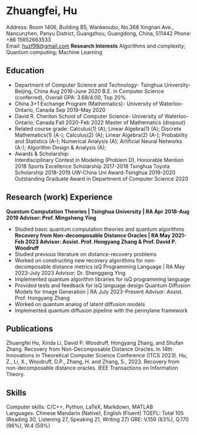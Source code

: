 # Zhuangfei, Hu
Address: Room 1406, Building B5, Wankeoubo, No.368 Xingnan Ave., Nancunzhen, Panyu District, Guangzhou, Guangdong, China, 511442
Phone: +86 15652663533	
Email: huzf98@gmail.com
**Research Interests**
Algorithms and complexity; Quantum computing; Machine Learning

## Education	
- Department of Computer Science and Technology- Tsinghua University- Beijing, China	Aug 2016-June 2020
B.E. in Computer Science (conferred), Overall GPA: 3.68/4.00, Top 20%.
- China 3+1 Exchange Program (Mathematics)- University of Waterloo- Ontario, Canada	Sep 2019-May 2020
- David R. Cheriton School of Computer Science- University of Waterloo- Ontario, Canada	Fall 2020-Feb 2022
Master of Mathematics (dropout)
- Related course grade:
Calculus(1) (A); Linear Algebra(1) (A); Discrete Mathematics(1) (A-);  Calculus(2) (A); Linear Algebra(2) (A-); Probability and Statistics (A-); Numerical Analysis (A); Artificial Neural Networks (A-); Algorithm Design & Analysis (A); 
- Awards & Scholarship:		
Interdisciplinary Contest in Modeling (Problem D), Honorable Mention	2018
Sports Excellence Scholarship	2017-2018
Tsinghua Toyota Scholarship	2018-2019
UW-China Uni Award-Tsinghua	2019-2020
Outstanding Graduate Award in Department of Computer Science	2020

## Research (work) Experience		                                                                                                                                                         
**Quantum Computation Theories | Tsinghua University | RA	Apr 2018-Aug 2019 
Advisor: Prof. Mingsheng Ying**
- Studied basic quantum computation theories and quantum algorithms
**Recovery from Non-decomposable Distance Oracles | RA	May 2021-Feb 2023
  Advisor: Assist. Prof. Hongyang Zhang & Prof. David P. Woodruff**
- Studied previous literature on distance-recovery problems
- Worked on constructing new recovery algorithms for non-decomposable distance metrics
isQ Programming Language | RA	May 2023-July 2023
Advisor: Dr. Shenggang Ying
- Implemented quantum algorithm libraries for isQ programming language
- Provided tests and feedback for isQ language design
Quantum Diffusion Models for Image Generation | RA	July 2023-Present
Advisor: Assist. Prof. Hongyang Zhang
- Worked on quantum analog of latent diffusion models 
- Implemented quantum diffusion pipeline with the pennylane framework

## Publications                                                                                                                                                                                             
Zhuangfei Hu, Xinda Li, David P. Woodruff, Hongyang Zhang, and Shufan Zhang. Recovery from Non-Decomposable Distance Oracles. In 14th Innovations in Theoretical Computer Science Conference (ITCS 2023).
Hu, Z., Li, X., Woodruff, D.P., Zhang, H. and Zhang, S., 2023. Recovery from non-decomposable distance oracles. IEEE Transactions on Information Theory.

## Skills	
Computer skills: C/C++, Python, LaTeX, Markdown, MATLAB  
Languages: Chinese Mandarin (Native), English (Fluent)
TOEFL: Total 105 (Reading 30, Listening 27, Speaking 21, Writing 27)
GRE: V.159 (83%), Q.170 (96%), W.4 (59%)
